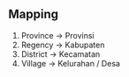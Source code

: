 ## Mapping

1. Province -> Provinsi
2. Regency -> Kabupaten
3. District -> Kecamatan
4. Village -> Kelurahan / Desa
